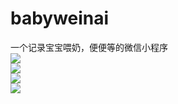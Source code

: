 # babyweinai
一个记录宝宝喂奶，便便等的微信小程序  
![](https://github.com/kklldog/kklldog.github.io/blob/master/images/babyweinai0.png)  
![](https://github.com/kklldog/kklldog.github.io/blob/master/images/babyweinai1.jpg)  
![](https://github.com/kklldog/kklldog.github.io/blob/master/images/babyweinai2.jpg)  
![](https://github.com/kklldog/kklldog.github.io/blob/master/images/babyweinai3.jpg)  